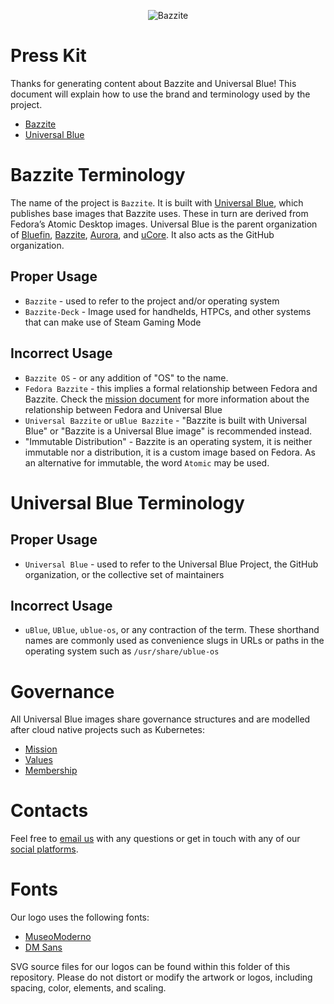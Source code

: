 <p align="center">
  <img src="art/Convergence_Wallpaper.png?raw=true" alt="Bazzite"/>
</p>

# Press Kit

Thanks for generating content about Bazzite and Universal Blue! This document will explain how to use the brand and terminology used by the project.

- [Bazzite](https://bazzite.gg/)
- [Universal Blue](https://universal-blue.org/)

# Bazzite Terminology
The name of the project is `Bazzite`. It is built with [Universal Blue](https://universal-blue.org), which publishes base images that Bazzite uses. These in turn are derived from Fedora’s Atomic Desktop images. Universal Blue is the parent organization of [Bluefin](https://projectbluefin.io), [Bazzite](https://bazzite.gg), [Aurora](https://getaurora.dev), and [uCore](https://github.com/ublue-os/ucore). It also acts as the GitHub organization. 

## Proper Usage
- `Bazzite` - used to refer to the project and/or operating system
- `Bazzite-Deck` - Image used for handhelds, HTPCs, and other systems that can make use of Steam Gaming Mode

## Incorrect Usage
- `Bazzite OS` - or any addition of "OS" to the name.
- `Fedora Bazzite` - this implies a formal relationship between Fedora and Bazzite. Check the [mission document](https://universal-blue.org/mission.html) for more information about the relationship between Fedora and Universal Blue
- `Universal Bazzite` or `uBlue Bazzite` - "Bazzite is built with Universal Blue" or "Bazzite is a Universal Blue image" is recommended instead.
- "Immutable Distribution" - Bazzite is an operating system, it is neither immutable nor a distribution, it is a custom image based on Fedora. As an alternative for immutable, the word `Atomic` may be used.


# Universal Blue Terminology

## Proper Usage

- `Universal Blue` - used to refer to the Universal Blue Project, the GitHub organization, or the collective set of maintainers

## Incorrect Usage

- `uBlue`, `UBlue`, `ublue-os`, or any contraction of the term. These shorthand names are commonly used as convenience slugs in URLs or paths in the operating system such as `/usr/share/ublue-os`

# Governance

All Universal Blue images share governance structures and are modelled after cloud native projects such as Kubernetes:

- [Mission](https://universal-blue.org/mission.html)
- [Values](https://universal-blue.org/values.html)
- [Membership](https://universal-blue.org/membership.html)

# Contacts

Feel free to [email us](mailto:press@bazzite.gg) with any questions or get in touch with any of our [social platforms](https://docs.bazzite.gg/Resources/).

# Fonts
Our logo uses the following fonts:
- [MuseoModerno](https://fonts.google.com/specimen/MuseoModerno)
- [DM Sans](https://fonts.google.com/specimen/DM+Sans)

SVG source files for our logos can be found within this folder of this repository.
Please do not distort or modify the artwork or logos, including spacing, color, elements, and scaling. 
